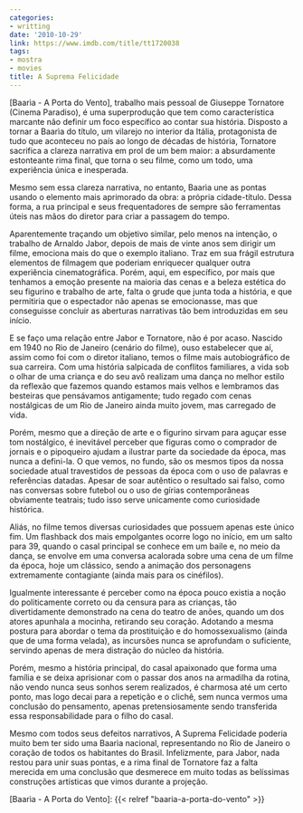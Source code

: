 ```yaml
---
categories:
- writting
date: '2010-10-29'
link: https://www.imdb.com/title/tt1720038
tags:
- mostra
- movies
title: A Suprema Felicidade
---
```


[Baarìa - A Porta do Vento], trabalho mais pessoal de Giuseppe Tornatore (Cinema Paradiso), é uma superprodução que tem como característica marcante não definir um foco específico ao contar sua história. Disposto a tornar a Baarìa do título, um vilarejo no interior da Itália, protagonista de tudo que aconteceu no país ao longo de décadas de história, Tornatore sacrifica a clareza narrativa em prol de um bem maior: a absurdamente estonteante rima final, que torna o seu filme, como um todo, uma experiência única e inesperada.

Mesmo sem essa clareza narrativa, no entanto, Baarìa une as pontas usando o elemento mais aprimorado da obra: a própria cidade-título. Dessa forma, a rua principal e seus frequentadores de sempre são ferramentas úteis nas mãos do diretor para criar a passagem do tempo.

Aparentemente traçando um objetivo similar, pelo menos na intenção, o trabalho de Arnaldo Jabor, depois de mais de vinte anos sem dirigir um filme, emociona mais do que o exemplo italiano. Traz em sua frágil estrutura elementos de filmagem que poderiam enriquecer qualquer outra experiência cinematográfica. Porém, aqui, em específico, por mais que tenhamos a emoção presente na maioria das cenas e a beleza estética do seu figurino e trabalho de arte, falta o grude que junta toda a história, e que permitiria que o espectador não apenas se emocionasse, mas que conseguisse concluir as aberturas narrativas tão bem introduzidas em seu início.

E se faço uma relação entre Jabor e Tornatore, não é por acaso. Nascido em 1940 no Rio de Janeiro (cenário do filme), ouso estabelecer que aí, assim como foi com o diretor italiano, temos o filme mais autobiográfico de sua carreira. Com uma história salpicada de conflitos familiares, a vida sob o olhar de uma criança e do seu avô realizam uma dança no melhor estilo da reflexão que fazemos quando estamos mais velhos e lembramos das besteiras que pensávamos antigamente; tudo regado com cenas nostálgicas de um Rio de Janeiro ainda muito jovem, mas carregado de vida.

Porém, mesmo que a direção de arte e o figurino sirvam para aguçar esse tom nostálgico, é inevitável perceber que figuras como o comprador de jornais e o pipoqueiro ajudam a ilustrar parte da sociedade da época, mas nunca a defini-la. O que vemos, no fundo, são os mesmos tipos da nossa sociedade atual travestidos de pessoas da época com o uso de palavras e referências datadas. Apesar de soar autêntico o resultado sai falso, como nas conversas sobre futebol ou o uso de gírias contemporâneas obviamente teatrais; tudo isso serve unicamente como curiosidade histórica.

Aliás, no filme temos diversas curiosidades que possuem apenas este único fim. Um flashback dos mais empolgantes ocorre logo no início, em um salto para 39, quando o casal principal se conhece em um baile e, no meio da dança, se envolve em uma conversa acalorada sobre uma cena de um filme da época, hoje um clássico, sendo a animação dos personagens extremamente contagiante (ainda mais para os cinéfilos).

Igualmente interessante é perceber como na época pouco existia a noção do politicamente correto ou da censura para as crianças, tão divertidamente demonstrado na cena do teatro de anões, quando um dos atores apunhala a mocinha, retirando seu coração. Adotando a mesma postura para abordar o tema da prostituição e do homossexualismo (ainda que de uma forma velada), as incursões nunca se aprofundam o suficiente, servindo apenas de mera distração do núcleo da história.

Porém, mesmo a história principal, do casal apaixonado que forma uma família e se deixa aprisionar com o passar dos anos na armadilha da rotina, não vendo nunca seus sonhos serem realizados, é charmosa até um certo ponto, mas logo decai para a repetição e o clichê, sem nunca vermos uma conclusão do pensamento, apenas pretensiosamente sendo transferida essa responsabilidade para o filho do casal.

Mesmo com todos seus defeitos narrativos, A Suprema Felicidade poderia muito bem ter sido uma Baarìa nacional, representando no Rio de Janeiro o coração de todos os habitantes do Brasil. Infelizmente, para Jabor, nada restou para unir suas pontas, e a rima final de Tornatore faz a falta merecida em uma conclusão que desmerece em muito todas as belíssimas construções artísticas que vimos durante a projeção.

[Baarìa - A Porta do Vento]: {{< relref "baaria-a-porta-do-vento" >}}